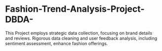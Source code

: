 # Fashion-Trend-Analysis-Project-DBDA-
This Project employs strategic data collection, focusing on brand details and reviews. Rigorous data cleaning and user feedback analysis, including sentiment assessment, enhance fashion offerings. 
